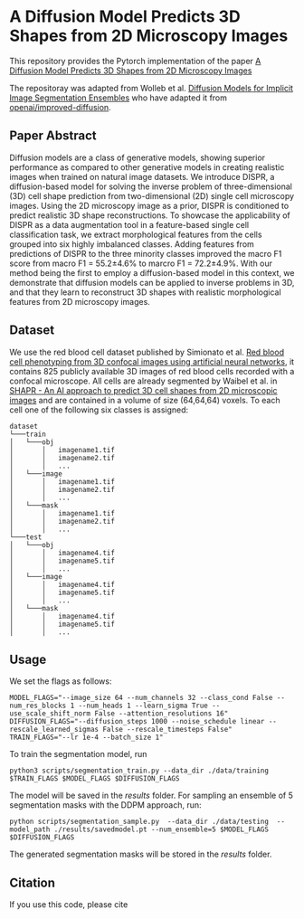 # A Diffusion Model Predicts 3D Shapes from 2D Microscopy Images

This repository provides the Pytorch implementation of the paper [A Diffusion Model Predicts 3D Shapes from 2D Microscopy Images](tbd)

The repositoray was adapted from Wolleb et al. [Diffusion Models for Implicit Image Segmentation Ensembles](https://arxiv.org/abs/2112.03145) who have adapted it from [openai/improved-diffusion](https://github.com/openai/improved-diffusion).
## Paper Abstract
Diffusion models are a class of generative models, showing superior performance as compared to other generative models in creating realistic images when trained on natural image datasets. We introduce DISPR, a diffusion-based model for solving the inverse problem of three-dimensional (3D) cell shape prediction from two-dimensional (2D) single cell microscopy images. 
Using the 2D microscopy image as a prior, DISPR is conditioned to predict realistic 3D shape reconstructions. To showcase the applicability of DISPR as a data augmentation tool in a feature-based single cell classification task, we extract morphological features from the cells grouped into six highly imbalanced classes. 
Adding features from predictions of DISPR to the three minority classes improved the macro F1 score from macro F1 = 55.2±4.6% to marcro F1 = 72.2±4.9%. 
With our method being the first to employ a diffusion-based model in this context, we demonstrate that diffusion models can be applied to inverse problems in 3D, and that they learn to reconstruct 3D shapes with realistic morphological features from 2D microscopy images.

## Dataset

We use the red blood cell dataset published by Simionato et al. [Red blood cell phenotyping from 3D confocal images using artificial neural networks](https://journals.plos.org/ploscompbiol/article?id=10.1371/journal.pcbi.1008934), it contains 825 publicly available 3D images of red blood cells recorded with a confocal microscope. 
All cells are already segmented by Waibel et al. in [SHAPR - An AI approach to predict 3D cell shapes from 2D microscopic images](https://www.biorxiv.org/content/10.1101/2021.09.29.462353v1) and are contained in a volume of size (64,64,64) voxels. To each cell one of the following six classes is assigned: 
```
dataset
└───train
│   └───obj
│       │   imagename1.tif
│       │   imagename2.tif
│       │   ...
│   └───image
│       │   imagename1.tif
│       │   imagename2.tif
│       │   ...
│   └───mask
│       │   imagename1.tif
│       │   imagename2.tif
│       │   ...
└───test
│   └───obj
│       │   imagename4.tif
│       │   imagename5.tif
│       │   ...
│   └───image
│       │   imagename4.tif
│       │   imagename5.tif
│       │   ...
│   └───mask
│       │   imagename4.tif
│       │   imagename5.tif
│       │   ...

```

## Usage

We set the flags as follows:
```
MODEL_FLAGS="--image_size 64 --num_channels 32 --class_cond False --num_res_blocks 1 --num_heads 1 --learn_sigma True --use_scale_shift_norm False --attention_resolutions 16"
DIFFUSION_FLAGS="--diffusion_steps 1000 --noise_schedule linear --rescale_learned_sigmas False --rescale_timesteps False"
TRAIN_FLAGS="--lr 1e-4 --batch_size 1"
```
To train the segmentation model, run

```
python3 scripts/segmentation_train.py --data_dir ./data/training $TRAIN_FLAGS $MODEL_FLAGS $DIFFUSION_FLAGS
```
The model will be saved in the *results* folder.
For sampling an ensemble of 5 segmentation masks with the DDPM approach, run:

```
python scripts/segmentation_sample.py  --data_dir ./data/testing  --model_path ./results/savedmodel.pt --num_ensemble=5 $MODEL_FLAGS $DIFFUSION_FLAGS
```
The generated segmentation masks will be stored in the *results* folder.

## Citation
If you use this code, please cite

```

```
